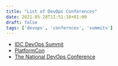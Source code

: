 ```yaml
---
title: "List of DevOps Conferences"
date: 2021-05-28T11:51:18+01:00
draft: false
tags: ['devops', 'confernces', 'summits']
---
```

- [IDC DevOps Summit](https://www.idc.com/eu/events/70272-idc-devops-summit/)
- [PlatformCon](https://platformcon.com/)
- [The National DevOps Conference](https://www.devopsonline.co.uk/national-devops-conference/)
